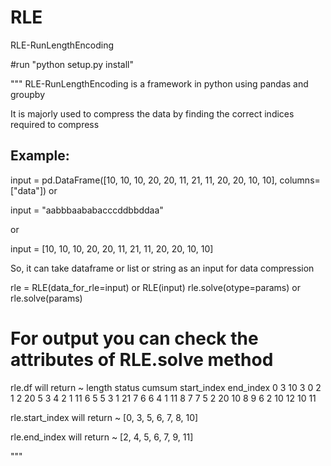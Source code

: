 # RLE
RLE-RunLengthEncoding

#run "python setup.py install"

"""
RLE-RunLengthEncoding is a framework in python
using pandas and groupby

It is majorly used to compress the data by finding 
the correct indices required to compress

Example:
--------

input = pd.DataFrame([10, 10, 10, 20, 20, 11, 21, 11, 20,
                       20, 10, 10], columns=["data"])
or

input = "aabbbaababacccddbbddaa"

or

input = [10, 10, 10, 20, 20, 11, 21, 11, 20,
                       20, 10, 10]

So, it can take dataframe or list or string as an input for data
compression

rle = RLE(data_for_rle=input) or RLE(input)
rle.solve(otype=params) or rle.solve(params)

# For output you can check the attributes of RLE.solve method

rle.df will return ~
       length  status  cumsum  start_index  end_index
    0       3      10       3            0          2
    1       2      20       5            3          4
    2       1      11       6            5          5
    3       1      21       7            6          6
    4       1      11       8            7          7
    5       2      20      10            8          9
    6       2      10      12           10         11

rle.start_index will return ~
[0, 3, 5, 6, 7, 8, 10]

rle.end_index will return ~
[2, 4, 5, 6, 7, 9, 11]

"""
